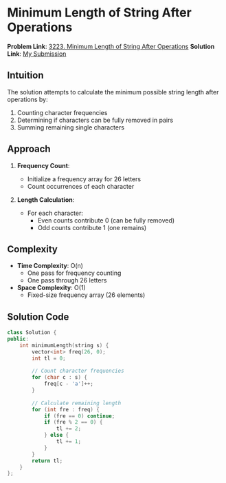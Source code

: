 # Minimum Length of String After Operations

**Problem Link**: [3223. Minimum Length of String After Operations](https://leetcode.com/problems/minimum-length-of-string-after-operations/description/)
**Solution Link**: [My Submission](https://leetcode.com/problems/minimum-length-of-string-after-operations/submissions/1627999738)

## Intuition
The solution attempts to calculate the minimum possible string length after operations by:
1. Counting character frequencies
2. Determining if characters can be fully removed in pairs
3. Summing remaining single characters

## Approach
1. **Frequency Count**:
   - Initialize a frequency array for 26 letters
   - Count occurrences of each character

2. **Length Calculation**:
   - For each character:
     - Even counts contribute 0 (can be fully removed)
     - Odd counts contribute 1 (one remains)

## Complexity
- **Time Complexity**: O(n)  
  - One pass for frequency counting
  - One pass through 26 letters
- **Space Complexity**: O(1)  
  - Fixed-size frequency array (26 elements)

## Solution Code
```cpp
class Solution {
public:
    int minimumLength(string s) {
        vector<int> freq(26, 0);
        int tl = 0;
        
        // Count character frequencies
        for (char c : s) {
            freq[c - 'a']++;
        }
        
        // Calculate remaining length
        for (int fre : freq) {
            if (fre == 0) continue;
            if (fre % 2 == 0) {
                tl += 2;
            } else {
                tl += 1;
            }
        }
        return tl;
    }
};
